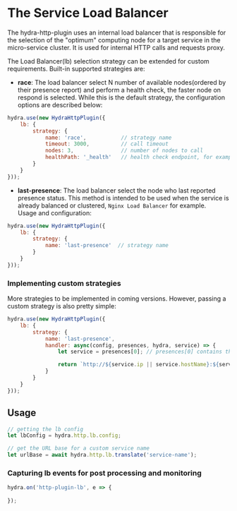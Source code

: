 # The Service Load Balancer
The hydra-http-plugin uses an internal load balancer that is responsible for the selection of the "optimum" computing node for a target service in the micro-service cluster. It is used for internal HTTP calls and requests proxy.

The Load Balancer(lb) selection strategy can be extended for custom requirements. Built-in supported strategies are:
* **race**: The load balancer select N number of available nodes(ordered by their presence report) and perform a health check, the faster node on respond is selected. While this is the default strategy, the configuration options are described below:
```js
hydra.use(new HydraHttpPlugin({
    lb: {
        strategy: {
            name: 'race',           // strategy name
            timeout: 3000,          // call timeout
            nodes: 3,               // number of nodes to call
            healthPath: '_health'   // health check endpoint, for example: http://127.0.0.1:3000/_health
        }
    }
}));
```
* **last-presence**: The load balancer select the node who last reported presence status. This method is intended to be used when the service is already balanced or clustered, `Nginx Load Balancer` for example.  
Usage and configuration:
```js
hydra.use(new HydraHttpPlugin({
    lb: {
        strategy: {
            name: 'last-presence'  // strategy name
        }
    }
}));
```
### Implementing custom strategies
More strategies to be implemented in coming versions. However, passing a custom strategy is also pretty simple:
```js
hydra.use(new HydraHttpPlugin({
    lb: {
        strategy: {
            name: 'last-presence',          
            handler: async(config, presences, hydra, service) => {
                let service = presences[0]; // presences[0] contains the presence details of the last node who reported available

                return `http://${service.ip || service.hostName}:${service.port}`;
            }
        }
    }
}));
```
## Usage
```js
// getting the lb config
let lbConfig = hydra.http.lb.config;

// get the URL base for a custom service name
let urlBase = await hydra.http.lb.translate('service-name');
```
### Capturing lb events for post processing and monitoring
```js
hydra.on('http-plugin-lb', e => {
    
});
```